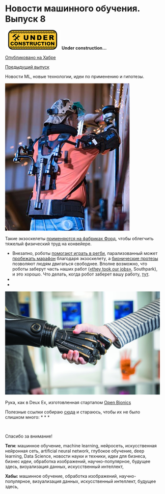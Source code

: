 # Новости машинного обучения. Выпуск 8

![Under construction](../data/2019.09.25-under-construction-icon.png)
**Under construction...**

[Опубликовано на Хабре]()

[Предыдущий выпуск](2020.01.08-novosti-mashinnogo-obucheniya-vypusk-7.md)

Новости ML, новые технологии, идеи по применению и гипотезы.

![EksoVest экзоскелет](data/2020.01.17_exoskeleton_ford.jpg)

Такие экзоскелеты [применяются на фабриках Форд](https://youtu.be/lWmFEoDjUc4), чтобы облегчить тяжелый физический труд на конвейере.

  * Внезапно, роботы [помогают играть в регби](https://youtu.be/AY6kawNvlLg), парализованный может [пробежать марафон](https://youtu.be/vBtXHGEezJA) благодаря экзоскелету, а [бионические протезы](https://youtu.be/3JT1mO0kPZw) позволяют людям двигаться свободнее. Вполне возможно, что роботы заберут часть наших работ ([«they took our jobs»](https://youtu.be/toL1tXrLA1c), Southpark), и это хорошо. Что делать, когда робот заберет вашу работу, [тут](https://youtu.be/-jeSitHw-lk).
  * 
  * 

![Бионические протезы](data/2020.01.17_bionic_limbs.jpg)

Рука, как в Deux Ex, изготовленная стартапом [Open Bionics](https://youtu.be/luHmXHEpF7w)

Полезные ссылки собираю [сюда](https://github.com/foobar167/articles/blob/master/Ubuntu/13_Keras_and_TensorFlow_how-tos.md/#websites) и стараюсь, чтобы их не было слишком много:
  * 
  * 
  * 

![]()

Спасибо за внимание!

**Теги:** машинное обучение, machine learning, нейросеть, искусственная нейронная сеть, artificial neural network, глубокое обучение, deep learning, Data Science, новости науки и техники, идеи для бизнеса, бизнес идеи, обработка изображений, научно-популярное, будущее здесь, визуализация данных, искусственный интеллект, 

**Хабы:** машинное обучение, обработка изображений, научно-популярное, визуализация данных, искусственный интеллект, будущее здесь,
